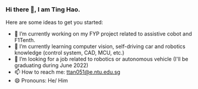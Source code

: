 ### Hi there 👋, I am Ting Hao.

Here are some ideas to get you started:

- 🔭 I’m currently working on my FYP project related to assistive cobot and F1Tenth.
- 🌱 I’m currently learning computer vision, self-driving car and robotics knowledge (control system, CAD, MCU, etc.)
- 👯 I’m looking for a job related to robotics or autonomous vehicle (I'll be graduating during June 2022)
- 📫 How to reach me: ttan051@e.ntu.edu.sg
- 😄 Pronouns: He/ Him
